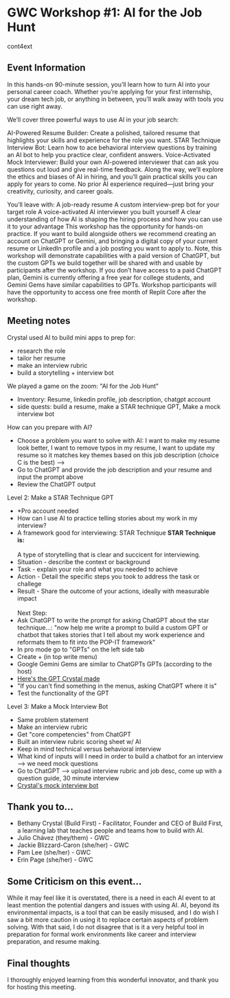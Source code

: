 # GWC Workshop #1: AI for the Job Hunt
cont4ext


## Event Information
In this hands-on 90-minute session, you’ll learn how to turn AI into your personal career coach. Whether you’re applying for your first internship, your dream tech job, or anything in between, you’ll walk away with tools you can use right away.

We’ll cover three powerful ways to use AI in your job search:

AI-Powered Resume Builder: Create a polished, tailored resume that highlights your skills and experience for the role you want.
STAR Technique Interview Bot: Learn how to ace behavioral interview questions by training an AI bot to help you practice clear, confident answers.
Voice-Activated Mock Interviewer: Build your own AI-powered interviewer that can ask you questions out loud and give real-time feedback.
Along the way, we’ll explore the ethics and biases of AI in hiring, and you’ll gain practical skills you can apply for years to come. No prior AI experience required—just bring your creativity, curiosity, and career goals.

You’ll leave with:
A job-ready resume
A custom interview-prep bot for your target role
A voice-activated AI interviewer you built yourself
A clear understanding of how AI is shaping the hiring process and how you can use it to your advantage
This workshop has the opportunity for hands-on practice. If you want to build alongside others we recommend creating an account on ChatGPT or Gemini, and bringing a digital copy of your current resume or LinkedIn profile and a job posting you want to apply to. Note, this workshop will demonstrate capabilities with a paid version of ChatGPT, but the custom GPTs we build together will be shared with and usable by participants after the workshop. If you don’t have access to a paid ChatGPT plan, Gemini is currently offering a free year for college students, and Gemini Gems have similar capabilities to GPTs. Workshop participants will have the opportunity to access one free month of Replit Core after the workshop.


## Meeting notes
Crystal used AI to build mini apps to prep for:
- research the role
- tailor her resume
- make an interview rubric
- build a storytelling + interview bot

We played a game on the zoom: "AI for the Job Hunt" 
- Inventory: Resume, linkedin profile, job description, chatgpt account
- side quests: build a resume, make a STAR technique GPT, Make a mock interview bot

How can you prepare with AI?
- Choose a problem you want to solve with AI: I want to make my resume look better, I want to remove typos in my resume, I want to update my resume so it matches key themes based on this job description (choice C is the best) -->
- Go to ChatGPT and provide the job description and your resume and input the prompt above
- Review the ChatGPT output

Level 2: Make a STAR Technique GPT
- *Pro account needed
- How can I use AI to practice telling stories about my work in my interview?
- A framework good for interviewing: STAR Technique
**STAR Technique is:** <br><br>
A type of storytelling that is clear and succicent for interviewing. 
- Situation - describe the context or background
- Task - explain your role and what you needed to achieve
- Action - Detail the specific steps you took to address the task or challege
- Result - Share the outcome of your actions, ideally with measurable impact
<br><br>
Next Step:
- Ask ChatGPT to write the prompt for asking ChatGPT about the star technique...:
"now help me write a prompt to build a custom GPT or chatbot that takes stories that I tell about my work experience and reformats them to fit into the POP-IT framework"
- In pro mode go to "GPTs" on the left side tab
- Create + (in top write menu)
- Google Gemini Gems are similar to ChatGPTs GPTs (according to the host)
- [Here's the GPT Crystal made](https://chatgpt.com/g/g-68d32e7be1488191820004dfb0b6d6ac-star-technique-interview-helper)
- "If you can't find something in the menus, asking ChatGPT where it is"
- Test the functionality of the GPT 

Level 3: Make a Mock Interview Bot
- Same problem statement
- Make an interview rubric
- Get "core competencies" from ChatGPT
- Built an interview rubric scoring sheet w/ AI
- Keep in mind technical versus behavioral interview
- What kind of inputs will I need in order to build a chatbot for an interview --> we need mock questions
- Go to ChatGPT --> upload interview rubric and job desc, come up with a question guide, 30 minute interview
- [Crystal's mock interview bot](https://chatgpt.com/g/g-68d335307a58819192b2b9b75fce07e9-bethany-s-mock-interview-bot-stripe-partnerships)

## Thank you to...
- Bethany Crystal (Build First) - Facilitator, Founder and CEO of Build First, a learning lab that teaches people and teams how to build with AI. 
- Julio Chávez (they/them) - GWC
- Jackie Blizzard-Caron (she/her) - GWC
- Pam Lee (she/her) - GWC
- Erin Page (she/her) - GWC
 

## Some Criticism on this event...
While it may feel like it is overstated, there is a need in each AI event to at least mention the potential dangers and issues with using AI. AI, beyond its environmental impacts, is a tool that can be easily misused, and I do wish I saw a bit more caution in using it to replace certain aspects of problem solving. With that said, I do not disagree that is it a very helpful tool in preparation for formal work environments like career and interview preparation, and resume making.

## Final thoughts
I thoroughly enjoyed learning from this wonderful innovator, and thank you for hosting this meeting.
